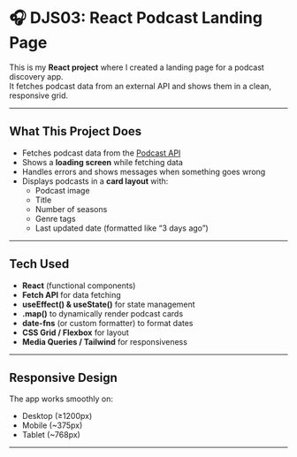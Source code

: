 # 🎧 DJS03: React Podcast Landing Page  

This is my **React project** where I created a landing page for a podcast discovery app.  
It fetches podcast data from an external API and shows them in a clean, responsive grid.  

---

##  What This Project Does
- Fetches podcast data from the [Podcast API](https://podcast-api.netlify.app/)  
- Shows a **loading screen** while fetching data  
- Handles errors and shows messages when something goes wrong  
- Displays podcasts in a **card layout** with:
  -  Podcast image  
  -  Title  
  - Number of seasons  
  -  Genre tags  
  -  Last updated date (formatted like “3 days ago”)  

---

##  Tech  Used
- **React** (functional components)  
- **Fetch API** for data fetching  
- **useEffect() & useState()** for state management  
- **.map()** to dynamically render podcast cards  
- **date-fns** (or custom formatter) to format dates  
- **CSS Grid / Flexbox** for layout  
- **Media Queries / Tailwind** for responsiveness  

---

##  Responsive Design
The app works smoothly on:
-  Desktop (≥1200px)  
-  Mobile (~375px)  
-  Tablet (~768px)  

---







